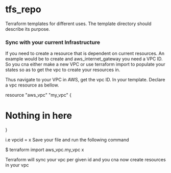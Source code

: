# tfs_repo
Terraform templates for different uses. The template directory should describe its purpose.

<h3>Sync with your current Infrastructure</h3>
If you need to create a resource that is dependent on current resources.
An example would be to create and aws_internet_gateway you need a VPC ID.
So you cna either make a new VPC or use terraform import to populate your
states so as to get the vpc to create your resources in.

Thus navigate to your VPC in AWS, get the vpc ID. In your template. Declare a
vpc resource as bellow.

resource "aws_vpc" "my_vpc" {
  # Nothing in here
}

i.e vpcid = x
Save your file and run the following command

$ terraform import aws_vpc.my_vpc x


Terraform will sync your vpc per given id and you cna now create resources in
your vpc
